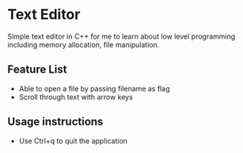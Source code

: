# Text Editor

Simple text editor in C++ for me to learn about low level programming including memory allocation, file manipulation.

## Feature List
- Able to open a file by passing filename as flag
- Scroll through text with arrow keys


## Usage instructions
- Use Ctrl+q to quit the application
